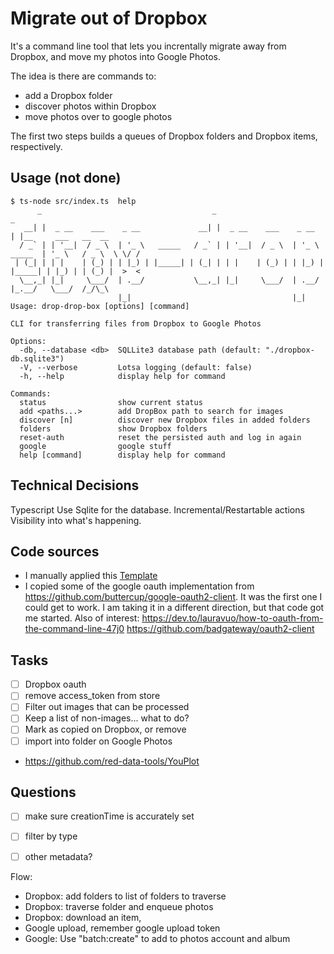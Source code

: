 # Migrate out of Dropbox

It's a command line tool that lets you increntally migrate away from Dropbox, and move my photos into Google Photos.

The idea is there are commands to:
- add a Dropbox folder
- discover photos within Dropbox
- move photos over to google photos

The first two steps builds a queues of Dropbox folders and Dropbox items, respectively.


## Usage (not done)
```
$ ts-node src/index.ts  help
      _                                      _                                  _                    
   __| |  _ __    ___    _ __             __| |  _ __    ___    _ __           | |__     ___   __  __
  / _` | | '__|  / _ \  | '_ \   _____   / _` | | '__|  / _ \  | '_ \   _____  | '_ \   / _ \  \ \/ /
 | (_| | | |    | (_) | | |_) | |_____| | (_| | | |    | (_) | | |_) | |_____| | |_) | | (_) |  >  < 
  \__,_| |_|     \___/  | .__/           \__,_| |_|     \___/  | .__/          |_.__/   \___/  /_/\_\
                        |_|                                    |_|                                   
Usage: drop-drop-box [options] [command]

CLI for transferring files from Dropbox to Google Photos

Options:
  -db, --database <db>  SQLLite3 database path (default: "./dropbox-db.sqlite3")
  -V, --verbose         Lotsa logging (default: false)
  -h, --help            display help for command

Commands:
  status                show current status
  add <paths...>        add DropBox path to search for images
  discover [n]          discover new Dropbox files in added folders
  folders               show Dropbox folders
  reset-auth            reset the persisted auth and log in again
  google                google stuff
  help [command]        display help for command
```

## Technical Decisions

Typescript
Use Sqlite for the database.
Incremental/Restartable actions
Visibility into what's happening.

## Code sources

- I manually applied this [Template](https://itnext.io/how-to-create-your-own-typescript-cli-with-node-js-1faf7095ef89)
- I copied some of the google oauth implementation from https://github.com/buttercup/google-oauth2-client. It was the first one I could get to work. I am taking it in a different direction, but that code got me started. Also of interest: https://dev.to/lauravuo/how-to-oauth-from-the-command-line-47j0 https://github.com/badgateway/oauth2-client

## Tasks

- [ ] Dropbox oauth
- [ ] remove access_token from store
- [ ] Filter out images that can be processed
- [ ] Keep a list of non-images... what to do?
- [ ] Mark as copied on Dropbox, or remove
- [ ] import into folder on Google Photos
- https://github.com/red-data-tools/YouPlot



## Questions
- [ ] make sure creationTime is accurately set
- [ ] filter by type
- [ ] other metadata?




Flow:
- Dropbox: add folders to list of folders to traverse
- Dropbox: traverse folder and enqueue photos
- Dropbox: download an item, 
- Google upload, remember google upload token
- Google: Use "batch:create" to add to photos account and album
